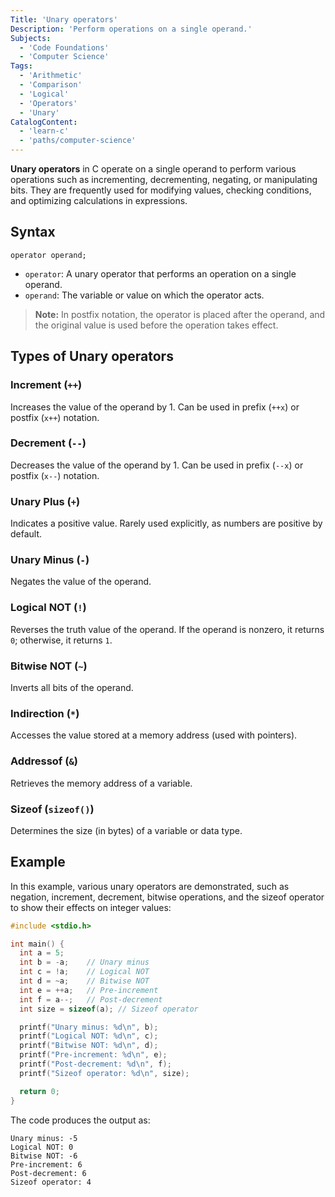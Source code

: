 ```yaml
---
Title: 'Unary operators'
Description: 'Perform operations on a single operand.'
Subjects:
  - 'Code Foundations'
  - 'Computer Science'
Tags:
  - 'Arithmetic'
  - 'Comparison'
  - 'Logical'
  - 'Operators'
  - 'Unary'
CatalogContent:
  - 'learn-c'
  - 'paths/computer-science'
---
```


**Unary operators** in C operate on a single operand to perform various operations such as incrementing, decrementing, negating, or manipulating bits. They are frequently used for modifying values, checking conditions, and optimizing calculations in expressions.

## Syntax

```pseudo
operator operand;
```

- `operator`: A unary operator that performs an operation on a single operand.
- `operand`: The variable or value on which the operator acts.

> **Note:** In postfix notation, the operator is placed after the operand, and the original value is used before the operation takes effect.

## Types of Unary operators

### Increment (`++`)

Increases the value of the operand by 1. Can be used in prefix (`++x`) or postfix (`x++`) notation.

### Decrement (`--`)

Decreases the value of the operand by 1. Can be used in prefix (`--x`) or postfix (`x--`) notation.

### Unary Plus (`+`)

Indicates a positive value. Rarely used explicitly, as numbers are positive by default.

### Unary Minus (`-`)

Negates the value of the operand.

### Logical NOT (`!`)

Reverses the truth value of the operand. If the operand is nonzero, it returns `0`; otherwise, it returns `1`.

### Bitwise NOT (`~`)

Inverts all bits of the operand.

### Indirection (`*`)

Accesses the value stored at a memory address (used with pointers).

### Addressof (`&`)

Retrieves the memory address of a variable.

### Sizeof (`sizeof()`)

Determines the size (in bytes) of a variable or data type.

## Example

In this example, various unary operators are demonstrated, such as negation, increment, decrement, bitwise operations, and the sizeof operator to show their effects on integer values:

```c
#include <stdio.h>

int main() {
  int a = 5;
  int b = -a;    // Unary minus
  int c = !a;    // Logical NOT
  int d = ~a;    // Bitwise NOT
  int e = ++a;   // Pre-increment
  int f = a--;   // Post-decrement
  int size = sizeof(a); // Sizeof operator

  printf("Unary minus: %d\n", b);
  printf("Logical NOT: %d\n", c);
  printf("Bitwise NOT: %d\n", d);
  printf("Pre-increment: %d\n", e);
  printf("Post-decrement: %d\n", f);
  printf("Sizeof operator: %d\n", size);

  return 0;
}
```

The code produces the output as:

```shell
Unary minus: -5
Logical NOT: 0
Bitwise NOT: -6
Pre-increment: 6
Post-decrement: 6
Sizeof operator: 4
```
